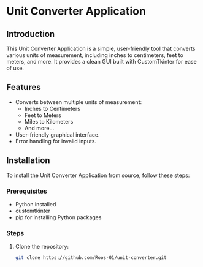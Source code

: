 # Unit Converter Application

## Introduction
This Unit Converter Application is a simple, user-friendly tool that converts various units of measurement, including inches to centimeters, feet to meters, and more. It provides a clean GUI built with CustomTkinter for ease of use.

## Features
- Converts between multiple units of measurement:
  - Inches to Centimeters
  - Feet to Meters
  - Miles to Kilometers
  - And more...
- User-friendly graphical interface.
- Error handling for invalid inputs.

## Installation
To install the Unit Converter Application from source, follow these steps:

### Prerequisites
- Python installed
- customtkinter
- pip for installing Python packages

### Steps
1. Clone the repository:
   ```bash
   git clone https://github.com/Roos-01/unit-converter.git

